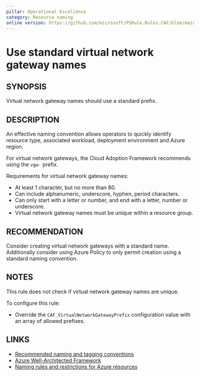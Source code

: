 ```yaml
---
pillar: Operational Excellence
category: Resource naming
online version: https://github.com/microsoft/PSRule.Rules.CAF/blob/main/docs/rules/en/CAF.Name.VNG.md
---
```


# Use standard virtual network gateway names

## SYNOPSIS

Virtual network gateway names should use a standard prefix.

## DESCRIPTION

An effective naming convention allows operators to quickly identify resource type, associated workload,
deployment environment and Azure region.

For virtual network gateways, the Cloud Adoption Framework recommends using the `vgw-` prefix.

Requirements for virtual network gateway names:

- At least 1 character, but no more than 80.
- Can include alphanumeric, underscore, hyphen, period characters.
- Can only start with a letter or number, and end with a letter, number or underscore.
- Virtual network gateway names must be unique within a resource group.

## RECOMMENDATION

Consider creating virtual network gateways with a standard name.
Additionally consider using Azure Policy to only permit creation using a standard naming convention.

## NOTES

This rule does not check if virtual network gateway names are unique.

To configure this rule:

- Override the `CAF_VirtualNetworkGatewayPrefix` configuration value with an array of allowed prefixes.

## LINKS

- [Recommended naming and tagging conventions](https://docs.microsoft.com/en-us/azure/cloud-adoption-framework/ready/azure-best-practices/naming-and-tagging)
- [Azure Well-Architected Framework](https://docs.microsoft.com/en-gb/azure/architecture/framework/devops/app-design#tagging-and-resource-naming)
- [Naming rules and restrictions for Azure resources](https://docs.microsoft.com/en-us/azure/azure-resource-manager/management/resource-name-rules)
